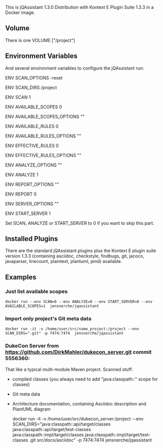 This is jQAssistant 1.3.0 Distribution with Kontext E Plugin Suite 1.3.3 in a Docker image.

## Volume
There is one VOLUME ["/project"]

## Environment Variables
And several environment variables to configure the jQAssistant run:

ENV SCAN_OPTIONS -reset

ENV SCAN_DIRS /project

ENV SCAN 1


ENV AVAILABLE_SCOPES 0

ENV AVAILABLE_SCOPES_OPTIONS ""


ENV AVAILABLE_RULES 0

ENV AVAILABLE_RULES_OPTIONS ""


ENV EFFECTIVE_RULES 0

ENV EFFECTIVE_RULES_OPTIONS ""


ENV ANALYZE_OPTIONS ""

ENV ANALYZE 1


ENV REPORT_OPTIONS ""

ENV REPORT 0


ENV SERVER_OPTIONS ""

ENV START_SERVER 1

Set SCAN, ANALYZE or START_SERVER to 0 if you want to skip this part.

## Installed Plugins
There are the standard jQAssistant plugins plus the Kontext E plugin suite version 1.3.3 (containing asciidoc, checkstyle, findbugs, git, jacoco, javaparser, linecount, plaintext, plantuml, pmd) available.

## Examples

### Just list available scopes

	docker run --env SCAN=0 --env ANALYZE=0 --env START_SERVER=0 --env AVAILABLE_SCOPES=1  jensnerche/jqassistant

### Import only project's Git meta data

	docker run -it -v /home/user/src/some_project:/project --env SCAN_DIRS=".git" -p 7474:7474  jensnerche/jqassistant

### DukeCon Server from https://github.com/DirkMahler/dukecon_server.git commit 5556360:

That like a typical multi-module Maven project. Scanned stuff:

* compiled classes (you always need to add "java:classpath::" scope for classes)
* Git meta data
* Architecture documentation, containing Asciidoc description and PlantUML diagram

	docker run -it -v /home/user/src/dukecon_server:/project --env SCAN_DIRS="java:classpath::api/target/classes java:classpath::api/target/test-classes java:classpath::impl/target/classes java:classpath::impl/target/test-classes .git src/docs/asciidoc" -p 7474:7474 jensnerche/jqassistant
